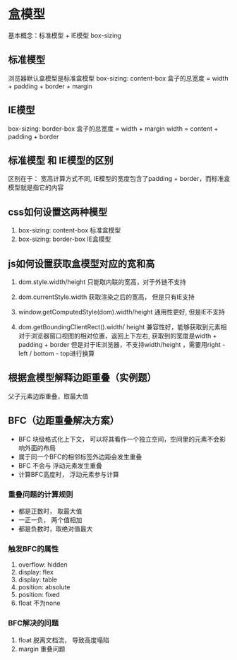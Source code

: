 # 盒模型

基本概念：标准模型 + IE模型
box-sizing

## 标准模型

浏览器默认盒模型是标准盒模型
box-sizing: content-box
盒子的总宽度 = width + padding + border + margin

## IE模型

box-sizing: border-box
盒子的总宽度 = width + margin
width = content + padding + border

## 标准模型 和 IE模型的区别

区别在于： 宽高计算方式不同, IE模型的宽度包含了padding + border，而标准盒模型就是指它的内容

## css如何设置这两种模型

1. box-sizing: content-box 标准盒模型
2. box-sizing: border-box IE盒模型

## js如何设置获取盒模型对应的宽和高

1. dom.style.width/height 只能取内联的宽高，对于外链不支持
2. dom.currentStyle.width 获取渲染之后的宽高， 但是只有IE支持
3. window.getComputedStyle(dom).width/height  通用性更好, 但是IE不支持

4. dom.getBoundingClientRect().width/ height 兼容性好，能够获取到元素相对于浏览器窗口视图的相对位置，返回上下左右, 获取到的宽度是width + padding + border
    但是对于IE浏览器，不支持width/height ，需要用right - left / bottom - top进行换算

## 根据盒模型解释边距重叠（实例题）

父子元素边距重叠，取最大值

## BFC（边距重叠解决方案）

- BFC 块级格式化上下文， 可以将其看作一个独立空间，空间里的元素不会影响外面的布局
- 属于同一个BFC的相邻标签外边距会发生重叠
- BFC 不会与 浮动元素发生重叠
- 计算BFC高度时， 浮动元素参与计算

### 重叠问题的计算规则

- 都是正数时， 取最大值
- 一正一负， 两个值相加
- 都是负数时，取绝对值最大

### 触发BFC的属性

1. overflow: hidden
2. display: flex
3. display: table
4. position: absolute
5. position: fixed
6. float 不为none

### BFC解决的问题

1. float 脱离文档流， 导致高度塌陷
2. margin 重叠问题
